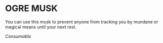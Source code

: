 ﻿---
tags:
  - Item
  - Consumable
name: 'OGRE MUSK'
description: 'You can use this musk to prevent anyone from tracking you by mundane or magical means until your next rest.'
---

# OGRE MUSK

You can use this musk to prevent anyone from tracking you by mundane or magical means until your next rest.

*Consumable*
